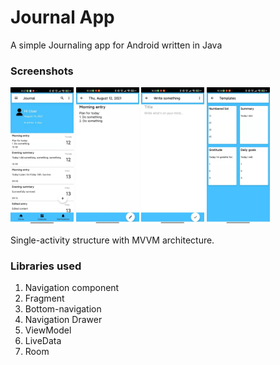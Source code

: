 # Journal App
 A simple Journaling app for Android written in Java

### Screenshots
<p float="left">
<img src="screenshots/Image1.jpg" width="20%" height="20%">
<img src="screenshots/Image2.jpg" width="20%" height="20%">
<img src="screenshots/Image3.jpg" width="20%" height="20%">
<img src="screenshots/Image4.jpg" width="20%" height="20%">
</p>

Single-activity structure with MVVM architecture.

### Libraries used
1. Navigation component
2. Fragment
3. Bottom-navigation
4. Navigation Drawer
5. ViewModel
6. LiveData
7. Room


